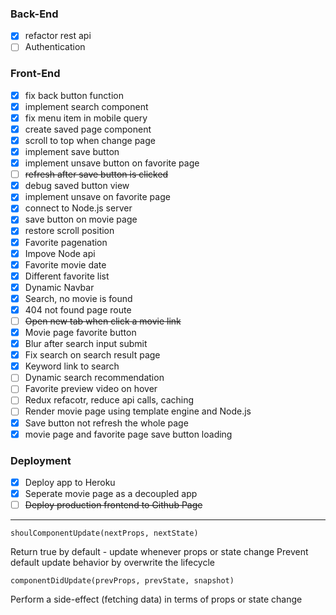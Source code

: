 ### Back-End

- [x] refactor rest api
- [ ] Authentication

### Front-End

- [x] fix back button function
- [x] implement search component
- [x] fix menu item in mobile query
- [x] create saved page component
- [x] scroll to top when change page
- [x] implement save button
- [x] implement unsave button on favorite page
- [ ] ~~refresh after save button is clicked~~
- [x] debug saved button view
- [x] implement unsave on favorite page
- [x] connect to Node.js server
- [x] save button on movie page
- [x] restore scroll position
- [x] Favorite pagenation
- [x] Impove Node api
- [x] Favorite movie date
- [x] Different favorite list
- [x] Dynamic Navbar
- [x] Search, no movie is found
- [x] 404 not found page route
- [ ] ~~Open new tab when click a movie link~~
- [x] Movie page favorite button
- [x] Blur after search input submit
- [x] Fix search on search result page
- [x] Keyword link to search
- [ ] Dynamic search recommendation
- [ ] Favorite preview video on hover
- [ ] Redux refacotr, reduce api calls, caching
- [ ] Render movie page using template engine and Node.js
- [x] Save button not refresh the whole page
- [x] movie page and favorite page save button loading

### Deployment

- [x] Deploy app to Heroku
- [x] Seperate movie page as a decoupled app
- [ ] ~~Deploy production frontend to Github Page~~

---

`shoulComponentUpdate(nextProps, nextState)`

Return true by default - update whenever props or state change
Prevent default update behavior by overwrite the lifecycle

`componentDidUpdate(prevProps, prevState, snapshot)`

Perform a side-effect (fetching data) in terms of props or state change

